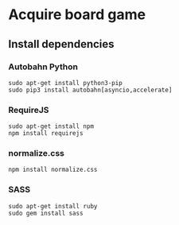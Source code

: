 # Acquire board game
## Install dependencies
### Autobahn Python
    sudo apt-get install python3-pip
    sudo pip3 install autobahn[asyncio,accelerate]
### RequireJS
    sudo apt-get install npm
    npm install requirejs
### normalize.css
    npm install normalize.css
### SASS
    sudo apt-get install ruby
    sudo gem install sass
